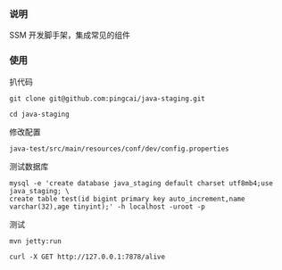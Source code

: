### 说明

SSM 开发脚手架，集成常见的组件

### 使用

扒代码

    git clone git@github.com:pingcai/java-staging.git
    
    cd java-staging

修改配置

    java-test/src/main/resources/conf/dev/config.properties

测试数据库

```
mysql -e 'create database java_staging default charset utf8mb4;use java_staging; \
create table test(id bigint primary key auto_increment,name varchar(32),age tinyint);' -h localhost -uroot -p
```


测试

```    
mvn jetty:run

curl -X GET http://127.0.0.1:7878/alive

```
